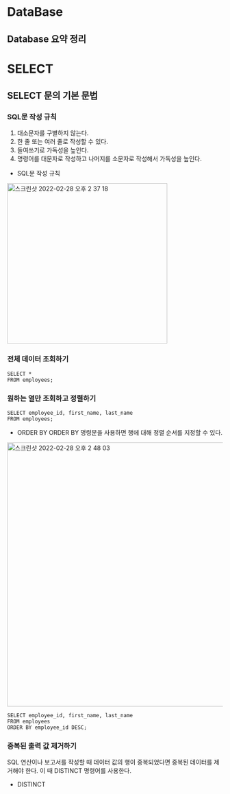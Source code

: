 DataBase
========
Database 요약 정리
----------------

# SELECT
## SELECT 문의 기본 문법
### SQL문 작성 규칙
  1. 대소문자를 구별하지 않는다.
  2. 한 줄 또는 여러 줄로 작성할 수 있다.
  3. 들여쓰기로 가독성을 높인다.
  4. 명령어를 대문자로 작성하고 나머지를 소문자로 작성해서 가독성을 높인다.

* SQL문 작성 규칙
<img width="374" alt="스크린샷 2022-02-28 오후 2 37 18" src="https://user-images.githubusercontent.com/59719632/155930154-9253354f-0bf2-4c56-9f78-ba31bd824492.png">

### 전체 데이터 조회하기
```mysql
SELECT *
FROM employees;
```

### 원하는 열만 조회하고 정렬하기
```mysql
SELECT employee_id, first_name, last_name
FROM employees;
```
  * ORDER BY
    ORDER BY 명령문을 사용하면 행에 대해 정렬 순서를 지정할 수 있다.

<img width="616" alt="스크린샷 2022-02-28 오후 2 48 03" src="https://user-images.githubusercontent.com/59719632/155930912-b775d019-921d-47e5-9c4d-d33b5591d839.png">

```mysql
SELECT employee_id, first_name, last_name
FROM employees
ORDER BY employee_id DESC;
```
### 중복된 출력 값 제거하기
SQL 연산이나 보고서를 작성할 때 데이터 값의 행이 중복되었다면 중복된 데이터를 제거해야 한다.
이 때 DISTINCT 명령어를 사용한다.
  * DISTINCT


